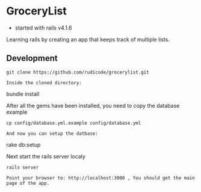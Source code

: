 # GroceryList

- started with rails v4.1.6

Learning rails by creating an app that keeps track of multiple lists.

## Development

```
git clone https://github.com/rudicode/grocerylist.git

Inside the cloned directory:

```
bundle install

After all the gems have been installed, you need to copy the database example

```
cp config/database.yml.example config/database.yml

And now you can setup the datbase:

```
rake db:setup

Next start the rails server localy
```
rails server

Point your browser to: http://localhost:3000 , You should get the main page of the app.

